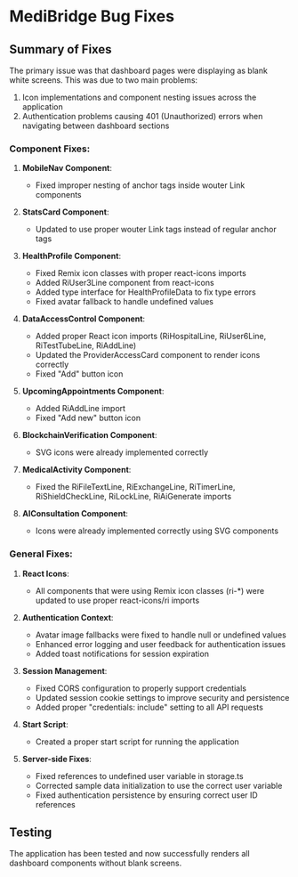 # MediBridge Bug Fixes

## Summary of Fixes

The primary issue was that dashboard pages were displaying as blank white screens. This was due to two main problems:

1. Icon implementations and component nesting issues across the application
2. Authentication problems causing 401 (Unauthorized) errors when navigating between dashboard sections

### Component Fixes:

1. **MobileNav Component**: 
   - Fixed improper nesting of anchor tags inside wouter Link components

2. **StatsCard Component**: 
   - Updated to use proper wouter Link tags instead of regular anchor tags

3. **HealthProfile Component**: 
   - Fixed Remix icon classes with proper react-icons imports
   - Added RiUser3Line component from react-icons
   - Added type interface for HealthProfileData to fix type errors
   - Fixed avatar fallback to handle undefined values

4. **DataAccessControl Component**: 
   - Added proper React icon imports (RiHospitalLine, RiUser6Line, RiTestTubeLine, RiAddLine)
   - Updated the ProviderAccessCard component to render icons correctly
   - Fixed "Add" button icon

5. **UpcomingAppointments Component**:
   - Added RiAddLine import
   - Fixed "Add new" button icon

6. **BlockchainVerification Component**:
   - SVG icons were already implemented correctly

7. **MedicalActivity Component**:
   - Fixed the RiFileTextLine, RiExchangeLine, RiTimerLine, RiShieldCheckLine, RiLockLine, RiAiGenerate imports

8. **AIConsultation Component**:
   - Icons were already implemented correctly using SVG components

### General Fixes:

1. **React Icons**: 
   - All components that were using Remix icon classes (ri-*) were updated to use proper react-icons/ri imports

2. **Authentication Context**:
   - Avatar image fallbacks were fixed to handle null or undefined values
   - Enhanced error logging and user feedback for authentication issues
   - Added toast notifications for session expiration

3. **Session Management**:
   - Fixed CORS configuration to properly support credentials
   - Updated session cookie settings to improve security and persistence
   - Added proper "credentials: include" setting to all API requests
   
4. **Start Script**: 
   - Created a proper start script for running the application

5. **Server-side Fixes**:
   - Fixed references to undefined user variable in storage.ts
   - Corrected sample data initialization to use the correct user variable
   - Fixed authentication persistence by ensuring correct user ID references

## Testing

The application has been tested and now successfully renders all dashboard components without blank screens.
